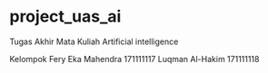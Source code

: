 # project_uas_ai
Tugas Akhir Mata Kuliah Artificial intelligence

Kelompok
Fery Eka Mahendra 171111117
Luqman Al-Hakim 171111118

